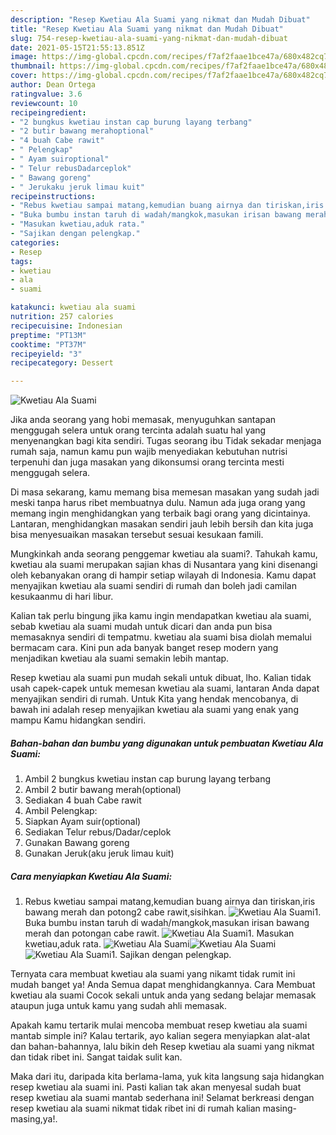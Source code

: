 ```yaml
---
description: "Resep Kwetiau Ala Suami yang nikmat dan Mudah Dibuat"
title: "Resep Kwetiau Ala Suami yang nikmat dan Mudah Dibuat"
slug: 754-resep-kwetiau-ala-suami-yang-nikmat-dan-mudah-dibuat
date: 2021-05-15T21:55:13.851Z
image: https://img-global.cpcdn.com/recipes/f7af2faae1bce47a/680x482cq70/kwetiau-ala-suami-foto-resep-utama.jpg
thumbnail: https://img-global.cpcdn.com/recipes/f7af2faae1bce47a/680x482cq70/kwetiau-ala-suami-foto-resep-utama.jpg
cover: https://img-global.cpcdn.com/recipes/f7af2faae1bce47a/680x482cq70/kwetiau-ala-suami-foto-resep-utama.jpg
author: Dean Ortega
ratingvalue: 3.6
reviewcount: 10
recipeingredient:
- "2 bungkus kwetiau instan cap burung layang terbang"
- "2 butir bawang merahoptional"
- "4 buah Cabe rawit"
- " Pelengkap"
- " Ayam suiroptional"
- " Telur rebusDadarceplok"
- " Bawang goreng"
- " Jerukaku jeruk limau kuit"
recipeinstructions:
- "Rebus kwetiau sampai matang,kemudian buang airnya dan tiriskan,iris bawang merah dan potong2 cabe rawit,sisihkan."
- "Buka bumbu instan taruh di wadah/mangkok,masukan irisan bawang merah dan potongan cabe rawit."
- "Masukan kwetiau,aduk rata."
- "Sajikan dengan pelengkap."
categories:
- Resep
tags:
- kwetiau
- ala
- suami

katakunci: kwetiau ala suami 
nutrition: 257 calories
recipecuisine: Indonesian
preptime: "PT13M"
cooktime: "PT37M"
recipeyield: "3"
recipecategory: Dessert

---
```



![Kwetiau Ala Suami](https://img-global.cpcdn.com/recipes/f7af2faae1bce47a/680x482cq70/kwetiau-ala-suami-foto-resep-utama.jpg)

Jika anda seorang yang hobi memasak, menyuguhkan santapan menggugah selera untuk orang tercinta adalah suatu hal yang menyenangkan bagi kita sendiri. Tugas seorang ibu Tidak sekadar menjaga rumah saja, namun kamu pun wajib menyediakan kebutuhan nutrisi terpenuhi dan juga masakan yang dikonsumsi orang tercinta mesti menggugah selera.

Di masa  sekarang, kamu memang bisa memesan masakan yang sudah jadi meski tanpa harus ribet membuatnya dulu. Namun ada juga orang yang memang ingin menghidangkan yang terbaik bagi orang yang dicintainya. Lantaran, menghidangkan masakan sendiri jauh lebih bersih dan kita juga bisa menyesuaikan masakan tersebut sesuai kesukaan famili. 



Mungkinkah anda seorang penggemar kwetiau ala suami?. Tahukah kamu, kwetiau ala suami merupakan sajian khas di Nusantara yang kini disenangi oleh kebanyakan orang di hampir setiap wilayah di Indonesia. Kamu dapat menyajikan kwetiau ala suami sendiri di rumah dan boleh jadi camilan kesukaanmu di hari libur.

Kalian tak perlu bingung jika kamu ingin mendapatkan kwetiau ala suami, sebab kwetiau ala suami mudah untuk dicari dan anda pun bisa memasaknya sendiri di tempatmu. kwetiau ala suami bisa diolah memalui bermacam cara. Kini pun ada banyak banget resep modern yang menjadikan kwetiau ala suami semakin lebih mantap.

Resep kwetiau ala suami pun mudah sekali untuk dibuat, lho. Kalian tidak usah capek-capek untuk memesan kwetiau ala suami, lantaran Anda dapat menyajikan sendiri di rumah. Untuk Kita yang hendak mencobanya, di bawah ini adalah resep menyajikan kwetiau ala suami yang enak yang mampu Kamu hidangkan sendiri.

<!--inarticleads1-->

##### Bahan-bahan dan bumbu yang digunakan untuk pembuatan Kwetiau Ala Suami:

1. Ambil 2 bungkus kwetiau instan cap burung layang terbang
1. Ambil 2 butir bawang merah(optional)
1. Sediakan 4 buah Cabe rawit
1. Ambil  Pelengkap:
1. Siapkan  Ayam suir(optional)
1. Sediakan  Telur rebus/Dadar/ceplok
1. Gunakan  Bawang goreng
1. Gunakan  Jeruk(aku jeruk limau kuit)




<!--inarticleads2-->

##### Cara menyiapkan Kwetiau Ala Suami:

1. Rebus kwetiau sampai matang,kemudian buang airnya dan tiriskan,iris bawang merah dan potong2 cabe rawit,sisihkan.
<img src="https://img-global.cpcdn.com/steps/b43398a5640801fc/160x128cq70/kwetiau-ala-suami-langkah-memasak-1-foto.jpg" alt="Kwetiau Ala Suami">1. Buka bumbu instan taruh di wadah/mangkok,masukan irisan bawang merah dan potongan cabe rawit.
<img src="https://img-global.cpcdn.com/steps/69732a5f8e4ffb54/160x128cq70/kwetiau-ala-suami-langkah-memasak-2-foto.jpg" alt="Kwetiau Ala Suami">1. Masukan kwetiau,aduk rata.
<img src="https://img-global.cpcdn.com/steps/76d77dacbe8ab566/160x128cq70/kwetiau-ala-suami-langkah-memasak-3-foto.jpg" alt="Kwetiau Ala Suami"><img src="//assets-global.cpcdn.com/assets/icons/button_play-2c75c40dde080a61004c1f40b05d8f140eaff45d7e9e6481dc71c63d2e7c4909.png" alt="Kwetiau Ala Suami"><img src="https://img-global.cpcdn.com/steps/86ef7d38ac09fc03/160x128cq70/kwetiau-ala-suami-langkah-memasak-3-foto.jpg" alt="Kwetiau Ala Suami">1. Sajikan dengan pelengkap.




Ternyata cara membuat kwetiau ala suami yang nikamt tidak rumit ini mudah banget ya! Anda Semua dapat menghidangkannya. Cara Membuat kwetiau ala suami Cocok sekali untuk anda yang sedang belajar memasak ataupun juga untuk kamu yang sudah ahli memasak.

Apakah kamu tertarik mulai mencoba membuat resep kwetiau ala suami mantab simple ini? Kalau tertarik, ayo kalian segera menyiapkan alat-alat dan bahan-bahannya, lalu bikin deh Resep kwetiau ala suami yang nikmat dan tidak ribet ini. Sangat taidak sulit kan. 

Maka dari itu, daripada kita berlama-lama, yuk kita langsung saja hidangkan resep kwetiau ala suami ini. Pasti kalian tak akan menyesal sudah buat resep kwetiau ala suami mantab sederhana ini! Selamat berkreasi dengan resep kwetiau ala suami nikmat tidak ribet ini di rumah kalian masing-masing,ya!.

